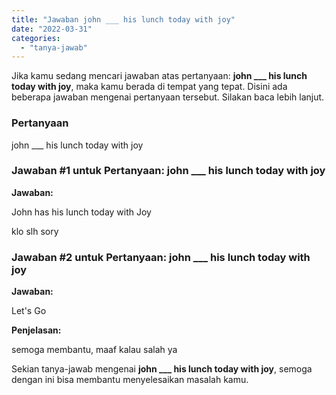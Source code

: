 ```yaml
---
title: "Jawaban john ___ his lunch today with joy"
date: "2022-03-31"
categories: 
  - "tanya-jawab"
---
```


Jika kamu sedang mencari jawaban atas pertanyaan: **john \_\_\_ his lunch today with joy**, maka kamu berada di tempat yang tepat. Disini ada beberapa jawaban mengenai pertanyaan tersebut. Silakan baca lebih lanjut.

### Pertanyaan

john \_\_\_ his lunch today with joy

### Jawaban #1 untuk Pertanyaan: john \_\_\_ his lunch today with joy

**Jawaban:**

John has his lunch today with Joy

klo slh sory

### Jawaban #2 untuk Pertanyaan: john \_\_\_ his lunch today with joy

**Jawaban:**

Let's Go

**Penjelasan:**

semoga membantu, maaf kalau salah ya

Sekian tanya-jawab mengenai **john \_\_\_ his lunch today with joy**, semoga dengan ini bisa membantu menyelesaikan masalah kamu.
